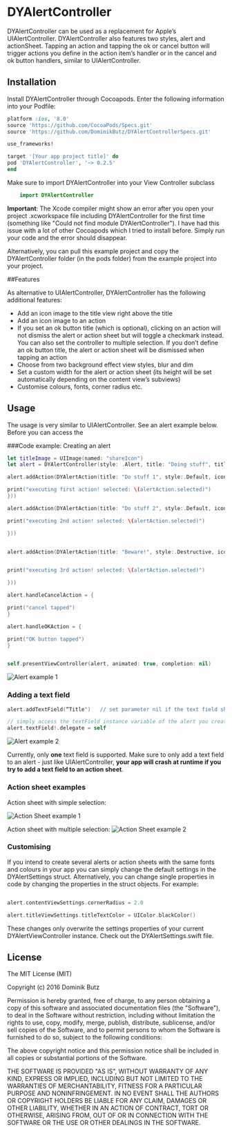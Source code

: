 # DYAlertController

DYAlertController can be used as a replacement for Apple’s UIAlertController. DYAlertController also features two styles, alert and actionSheet. Tapping an action and tapping the ok or cancel button will trigger actions you define in the action item’s handler or in the cancel and ok button handlers, similar to UIAlertController.

## Installation


Install DYAlertController through Cocoapods. Enter the following information into your Podfile:

```Ruby
platform :ios, '8.0'
source 'https://github.com/CocoaPods/Specs.git'
source 'https://github.com/DominikButz/DYAlertControllerSpecs.git'

use_frameworks!

target '[Your app project title]' do
pod 'DYAlertController', '~> 0.2.5'
end

```
Make sure to import DYAlertController into your View Controller subclass

```Swift
	import DYAlertController
```
**Important**: The Xcode compiler might show an error after you open your project .xcworkspace file including DYAlertController for the first time (something like "Could not find module DYAlertController"). I have had this issue with a lot of other Cocoapods which I tried to install before. Simply run your code and the error should disappear. 

Alternatively, you can pull this example project and copy the DYAlertController folder (in the pods folder) from the example project into your project. 


##Features

As alternative to UIAlertController, DYAlertController has the following additional features:

* Add an icon image to the title view right above the title
* Add an icon image to an action
* If you set an ok button title (which is optional), clicking on an action will not dismiss the alert or action sheet but will toggle a checkmark instead. You can also set the controller to multiple selection. If you don’t define an ok button title, the alert or action sheet will be dismissed when tapping an action
* Choose from two background effect view styles, blur and dim
* Set a custom width for the alert or action sheet (its height will be set automatically depending on the content view’s subviews)
* Customise colours, fonts, corner radius etc.



## Usage
The usage is very similar to UIAlertController. See an alert example below. 
Before you can access the 

###Code example: Creating an alert

```Swift
let titleImage = UIImage(named: "shareIcon")
let alert = DYAlertController(style: .Alert, title: "Doing stuff", titleIconImage: titleImage, message:"Select one option", cancelButtonTitle: "Cancel", okButtonTitle: nil, multipleSelection: false, customFrameWidth:200.0, backgroundEffect: .blur)

alert.addAction(DYAlertAction(title: "Do stuff 1", style:.Default, iconImage: UIImage(named: "editIcon"), setSelected:false, handler: { (alertAction) -> Void in

print("executing first action! selected: \(alertAction.selected)")
}))

alert.addAction(DYAlertAction(title: "Do stuff 2", style:.Default, iconImage: UIImage(named: "locationIcon"), setSelected:false, handler: { (alertAction) -> Void in

print("executing 2nd action! selected: \(alertAction.selected)")

}))


alert.addAction(DYAlertAction(title: "Beware!", style:.Destructive, iconImage: UIImage(named: "eyeIcon"), setSelected:true, handler: { (alertAction) -> Void in


print("executing 3rd action! selected: \(alertAction.selected)")

}))

alert.handleCancelAction = {

print("cancel tapped")
}

alert.handleOKAction = {

print("OK button tapped")
}


self.presentViewController(alert, animated: true, completion: nil)

```

![Alert example 1](https://github.com/DominikButz/DYAlertControllerExample/tree/master/gitResources/AlertExample1.gif "Alert example 1")

### Adding a text field
```Swift
alert.addTextField(“Title")   // set parameter nil if the text field should be empty

// simply access the textField instance variable of the alert you created. e.g.:
alert.textField!.delegate = self
```


![Alert example 2](https://github.com/DominikButz/DYAlertControllerExample/tree/master/gitResources/AlertExample2.gif "Alert example 2")

Currently, only **one** text field is supported. Make sure to only add a text field to an alert - just like UIAlertController, **your app will crash at runtime if you try to add a text field to an action sheet**. 

### Action sheet examples

Action sheet with simple selection:

![Action Sheet example 1](https://github.com/DominikButz/DYAlertControllerExample/tree/master/gitResources/ActionSheetExample1.gif "ActionSheet example 1")

Action sheet with multiple selection:
![Action Sheet example 2](https://github.com/DominikButz/DYAlertControllerExample/tree/master/gitResources/ActionSheetExample2.gif "ActionSheet example 2")

### Customising
If you intend to create several alerts or action sheets with the same fonts and colours in your app you can simply change the default settings in the DYAlertSettings struct. Alternatively, you can change single properties in code by changing the properties in the struct objects. For example:

```Swift

alert.contentViewSettings.cornerRadius = 2.0

alert.titleViewSettings.titleTextColor = UIColor.blackColor()

```

These changes only overwrite the settings properties of your current DYAlertViewController instance. Check out the DYAlertSettings.swift file. 

## License

The MIT License (MIT)

Copyright (c) 2016 Dominik Butz

Permission is hereby granted, free of charge, to any person obtaining a copy
of this software and associated documentation files (the "Software"), to deal
in the Software without restriction, including without limitation the rights
to use, copy, modify, merge, publish, distribute, sublicense, and/or sell
copies of the Software, and to permit persons to whom the Software is
furnished to do so, subject to the following conditions:

The above copyright notice and this permission notice shall be included in all
copies or substantial portions of the Software.

THE SOFTWARE IS PROVIDED "AS IS", WITHOUT WARRANTY OF ANY KIND, EXPRESS OR
IMPLIED, INCLUDING BUT NOT LIMITED TO THE WARRANTIES OF MERCHANTABILITY,
FITNESS FOR A PARTICULAR PURPOSE AND NONINFRINGEMENT. IN NO EVENT SHALL THE
AUTHORS OR COPYRIGHT HOLDERS BE LIABLE FOR ANY CLAIM, DAMAGES OR OTHER
LIABILITY, WHETHER IN AN ACTION OF CONTRACT, TORT OR OTHERWISE, ARISING FROM,
OUT OF OR IN CONNECTION WITH THE SOFTWARE OR THE USE OR OTHER DEALINGS IN THE
SOFTWARE.

